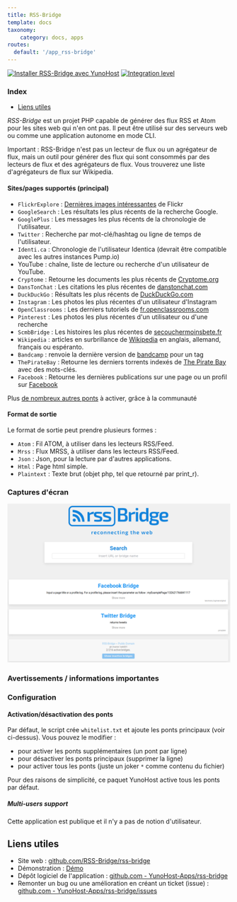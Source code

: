 ```yaml
---
title: RSS-Bridge
template: docs
taxonomy:
    category: docs, apps
routes:
  default: '/app_rss-bridge'
---
```


[![Installer RSS-Bridge avec YunoHost](https://install-app.yunohost.org/install-with-yunohost.svg)](https://install-app.yunohost.org/?app=rss-bridge) [![Integration level](https://dash.yunohost.org/integration/rss-bridge.svg)](https://dash.yunohost.org/appci/app/rss-bridge)

### Index

- [Liens utiles](#liens-utiles)

*RSS-Bridge* est un projet PHP capable de générer des flux RSS et Atom pour les sites web qui n'en ont pas. Il peut être utilisé sur des serveurs web ou comme une application autonome en mode CLI.

Important : RSS-Bridge n'est pas un lecteur de flux ou un agrégateur de flux, mais un outil pour générer des flux qui sont consommés par des lecteurs de flux et des agrégateurs de flux. Vous trouverez une liste d'agrégateurs de flux sur Wikipedia.

#### Sites/pages supportés (principal)

 * `FlickrExplore` : [Dernières images intéressantes](http://www.flickr.com/explore) de Flickr
 * `GoogleSearch` : Les résultats les plus récents de la recherche Google.
 * `GooglePlus` : Les messages les plus récents de la chronologie de l'utilisateur.
 * `Twitter` : Recherche par mot-clé/hashtag ou ligne de temps de l'utilisateur.
 * `Identi.ca` : Chronologie de l'utilisateur Identica (devrait être compatible avec les autres instances Pump.io)
 * YouTube : chaîne, liste de lecture ou recherche d'un utilisateur de YouTube.
 * `Cryptome` : Retourne les documents les plus récents de [Cryptome.org](http://cryptome.org/)
 * `DansTonChat` : Les citations les plus récentes de [danstonchat.com](http://danstonchat.com/)
 * `DuckDuckGo` : Résultats les plus récents de [DuckDuckGo.com](https://duckduckgo.com/)
 * `Instagram` : Les photos les plus récentes d'un utilisateur d'Instagram
 * `OpenClassrooms` : Les derniers tutoriels de [fr.openclassrooms.com](http://fr.openclassrooms.com/)
 * `Pinterest` : Les photos les plus récentes d'un utilisateur ou d'une recherche
 * `ScmbBridge` : Les histoires les plus récentes de [secouchermoinsbete.fr](http://secouchermoinsbete.fr/)
 * `Wikipedia` : articles en surbrillance de [Wikipedia](https://wikipedia.org/) en anglais, allemand, français ou espéranto.
 * `Bandcamp` : renvoie la dernière version de [bandcamp](https://bandcamp.com/) pour un tag
 * `ThePirateBay` : Retourne les derniers torrents indexés de [The Pirate Bay](https://thepiratebay.se/) avec des mots-clés.
 * `Facebook` : Retourne les dernières publications sur une page ou un profil sur [Facebook](https://facebook.com/)

Plus [de nombreux autres ponts](bridges/) à activer, grâce à la communauté

#### Format de sortie

Le format de sortie peut prendre plusieurs formes :

 * `Atom` : Fil ATOM, à utiliser dans les lecteurs RSS/Feed.
 * `Mrss` : Flux MRSS, à utiliser dans les lecteurs RSS/Feed.
 * `Json` : Json, pour la lecture par d'autres applications.
 * `Html` : Page html simple.
 * `Plaintext` : Texte brut (objet php, tel que retourné par print_r).

### Captures d'écran

![Capture d'écran de RSS-Bridge](https://github.com/YunoHost-Apps/rss-bridge_ynh/blob/master/doc/screenshots/screenshot_rss-bridge_welcome.png)

### Avertissements / informations importantes

### Configuration

#### Activation/désactivation des ponts

Par défaut, le script crée `whitelist.txt` et ajoute les ponts principaux (voir ci-dessus). Vous pouvez le modifier :

 * pour activer les ponts supplémentaires (un pont par ligne)
 * pour désactiver les ponts principaux (supprimer la ligne)
 * pour activer tous les ponts (juste un joker `*` comme contenu du fichier)

Pour des raisons de simplicité, ce paquet YunoHost active tous les ponts par défaut.

##### Multi-users support

Cette application est publique et il n'y a pas de notion d'utilisateur.

## Liens utiles

+ Site web : [github.com/RSS-Bridge/rss-bridge](https://github.com/RSS-Bridge/rss-bridge)
+ Démonstration : [Démo](https://wtf.roflcopter.fr/rss-bridge/)
+ Dépôt logiciel de l'application : [github.com - YunoHost-Apps/rss-bridge](https://github.com/YunoHost-Apps/rss-bridge_ynh)
+ Remonter un bug ou une amélioration en créant un ticket (issue) : [github.com - YunoHost-Apps/rss-bridge/issues](https://github.com/YunoHost-Apps/rss-bridge_ynh/issues)
